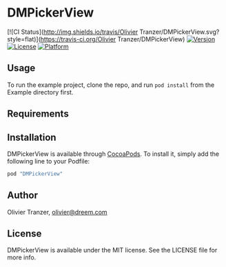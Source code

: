 # DMPickerView

[![CI Status](http://img.shields.io/travis/Olivier Tranzer/DMPickerView.svg?style=flat)](https://travis-ci.org/Olivier Tranzer/DMPickerView)
[![Version](https://img.shields.io/cocoapods/v/DMPickerView.svg?style=flat)](http://cocoapods.org/pods/DMPickerView)
[![License](https://img.shields.io/cocoapods/l/DMPickerView.svg?style=flat)](http://cocoapods.org/pods/DMPickerView)
[![Platform](https://img.shields.io/cocoapods/p/DMPickerView.svg?style=flat)](http://cocoapods.org/pods/DMPickerView)

## Usage

To run the example project, clone the repo, and run `pod install` from the Example directory first.

## Requirements

## Installation

DMPickerView is available through [CocoaPods](http://cocoapods.org). To install
it, simply add the following line to your Podfile:

```ruby
pod "DMPickerView"
```

## Author

Olivier Tranzer, olivier@dreem.com

## License

DMPickerView is available under the MIT license. See the LICENSE file for more info.
